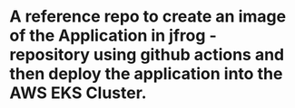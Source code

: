# A reference repo to create an image of the Application in jfrog -repository using github actions and then deploy the application into the AWS EKS Cluster.
